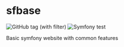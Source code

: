 # sfbase
![GitHub tag (with filter)](https://img.shields.io/github/v/tag/Calmacil/sfbase)
![Symfony test](https://github.com/Calmacil/sfbase/actions/workflows/symfony.yml/badge.svg)

Basic symfony website with common features
